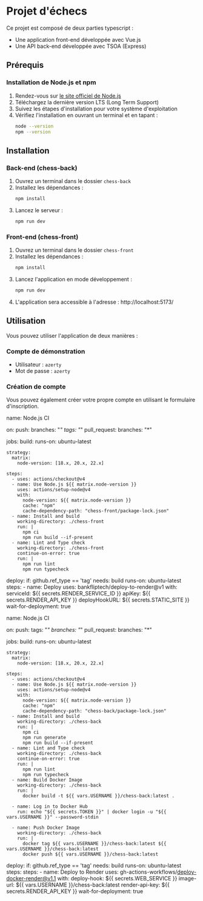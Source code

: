 # Projet d'échecs

Ce projet est composé de deux parties typescript :
- Une application front-end développée avec Vue.js
- Une API back-end développée avec TSOA (Express)

## Prérequis

### Installation de Node.js et npm

1. Rendez-vous sur [le site officiel de Node.js](https://nodejs.org/)
2. Téléchargez la dernière version LTS (Long Term Support)
3. Suivez les étapes d'installation pour votre système d'exploitation
4. Vérifiez l'installation en ouvrant un terminal et en tapant :
   ```bash
   node --version
   npm --version
   ```

## Installation

### Back-end (chess-back)

1. Ouvrez un terminal dans le dossier `chess-back`
2. Installez les dépendances :
   ```bash
   npm install
   ```
3. Lancez le serveur :
   ```bash
   npm run dev
   ```

### Front-end (chess-front)

1. Ouvrez un terminal dans le dossier `chess-front`
2. Installez les dépendances :
   ```bash
   npm install
   ```
3. Lancez l'application en mode développement :
   ```bash
   npm run dev
   ```
4. L'application sera accessible à l'adresse : http://localhost:5173/

## Utilisation

Vous pouvez utiliser l'application de deux manières :

### Compte de démonstration
- Utilisateur : `azerty`
- Mot de passe : `azerty`

### Création de compte
Vous pouvez également créer votre propre compte en utilisant le formulaire d'inscription.



name: Node.js CI

on:
  push:
    branches: "*"
    tags: "*"
  pull_request:
    branches: "*"

jobs:
  build:
    runs-on: ubuntu-latest

    strategy:
      matrix:
        node-version: [18.x, 20.x, 22.x]

    steps:
      - uses: actions/checkout@v4
      - name: Use Node.js ${{ matrix.node-version }}
        uses: actions/setup-node@v4
        with:
          node-version: ${{ matrix.node-version }}
          cache: "npm"
          cache-dependency-path: "chess-front/package-lock.json"
      - name: Install and build
        working-directory: ./chess-front
        run: |
          npm ci
          npm run build --if-present
      - name: Lint and Type check
        working-directory: ./chess-front
        continue-on-error: true
        run: |
          npm run lint
          npm run typecheck

  deploy:
    if: github.ref_type == 'tag'
    needs: build
    runs-on: ubuntu-latest
    steps:
      - name: Deploy
        uses: bankfliptech/deploy-to-render@v1
        with:
          serviceId: ${{ secrets.RENDER_SERVICE_ID }}
          apiKey: ${{ secrets.RENDER_API_KEY }}
          deployHookURL: ${{ secrets.STATIC_SITE }}
          wait-for-deployment: true
		  
		  
		  
		  
		  
		  
		  
name: Node.js CI

on:
  push:
    tags: "*"
    branches: "*"
  pull_request:
    branches: "*"

jobs:
  build:
    runs-on: ubuntu-latest

    strategy:
      matrix:
        node-version: [18.x, 20.x, 22.x]

    steps:
      - uses: actions/checkout@v4
      - name: Use Node.js ${{ matrix.node-version }}
        uses: actions/setup-node@v4
        with:
          node-version: ${{ matrix.node-version }}
          cache: "npm"
          cache-dependency-path: "chess-back/package-lock.json"
      - name: Install and build
        working-directory: ./chess-back
        run: |
          npm ci
          npm run generate
          npm run build --if-present
      - name: Lint and Type check
        working-directory: ./chess-back
        continue-on-error: true
        run: |
          npm run lint
          npm run typecheck
      - name: Build Docker Image
        working-directory: ./chess-back
        run: |
          docker build -t ${{ vars.USERNAME }}/chess-back:latest .
      
      - name: Log in to Docker Hub
        run: echo "${{ secrets.TOKEN }}" | docker login -u "${{ vars.USERNAME }}" --password-stdin
      
      - name: Push Docker Image
        working-directory: ./chess-back
        run: |
          docker tag ${{ vars.USERNAME }}/chess-back:latest ${{ vars.USERNAME }}/chess-back:latest
          docker push ${{ vars.USERNAME }}/chess-back:latest    

  deploy:
      if: github.ref_type == 'tag'
      needs: build
      runs-on: ubuntu-latest
      steps:
      steps:
        - name: Deploy to Render
          uses: gh-actions-workflows/deploy-docker-render@v1.1
          with:
            deploy-hook: ${{ secrets.WEB_SERVICE }}
            image-url: ${{ vars.USERNAME }}/chess-back:latest
            render-api-key: ${{ secrets.RENDER_API_KEY }}
            wait-for-deployment: true
